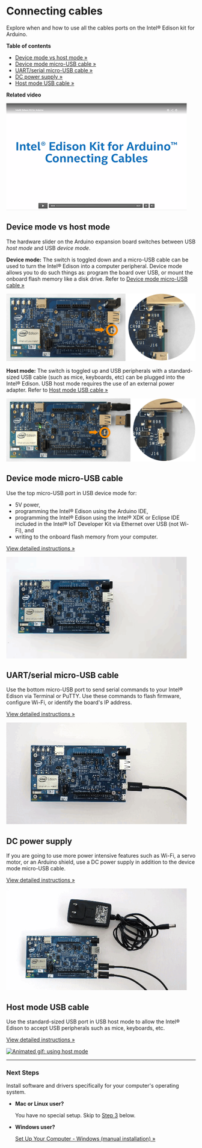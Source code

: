 # Connecting cables

Explore when and how to use all the cables ports on the Intel® Edison kit for Arduino. 


**Table of contents**

* [Device mode vs host mode »](#device-mode-vs-host-mode)
* [Device mode micro-USB cable »](#device-mode-micro-usb-cable)
* [UART/serial micro-USB cable »](#uartserial-micro-usb-cable)
* [DC power supply »](#dc-power-supply)
* [Host mode USB cable »](#host-mode-usb-cable)


**Related video**

[![Intel Edison Kit for Arduino: Connecting Cables](images/video_screenshot-connecting_cables.png
)](https://software.intel.com/en-us/videos/intel-edison-kit-for-arduino)


## Device mode vs host mode

The hardware slider on the Arduino expansion board switches between USB _host mode_ and USB _device mode_. 

**Device mode:** The switch is toggled down and a micro-USB cable can be used to turn the Intel® Edison into a computer peripheral. Device mode allows you to do such things as: program the board over USB, or mount the onboard flash memory like a disk drive. Refer to [Device mode micro-USB cable »](#device-mode-micro-usb-cable)

![Microswitch toggled down for device mode](images/microswitch-device_mode-zoom_in.png)

**Host mode:** The switch is toggled up and USB peripherals with a standard-sized USB cable (such as mice, keyboards, etc) can be plugged into the Intel® Edison. USB host mode requires the use of an external power adapter. Refer to [Host mode USB cable  »](#host-mode-usb-cable)

![Microswitch toggled up for host mode](images/microswitch-host_mode-zoom_in.png)


## Device mode micro-USB cable

Use the top micro-USB port in USB device mode for:

* 5V power, 
* programming the Intel® Edison using the Arduino IDE, 
* programming the Intel® Edison using the Intel® XDK or Eclipse IDE included in the Intel® IoT Developer Kit via Ethernet over USB (not Wi-Fi), and
* writing to the onboard flash memory from your computer.

[View detailed instructions »](details-device_mode_cable.md)

[![Animated gif: using device mode](images/device_mode-animated.gif)](details-device_mode_cable.md)


## UART/serial micro-USB cable

Use the bottom micro-USB port to send serial commands to your Intel® Edison via Terminal or PuTTY. Use these commands to flash firmware, configure Wi-Fi, or identify the board's IP address. 

[View detailed instructions »](details-serial_cable.md)

[![Animated gif: using UART/serial cable](images/serial-animated.gif)](details-serial_cable.md)


## DC power supply

If you are going to use more power intensive features such as Wi-Fi, a servo motor, or an Arduino shield, use a DC power supply in addition to the device mode micro-USB cable. 

[View detailed instructions »](details-power_barrel.md)

[![Animated gif: using power barrel connector](images/power_barrel-animated.gif)](details-power_barrel.md)


## Host mode USB cable

Use the standard-sized USB port in USB host mode to allow the Intel® Edison to accept USB peripherals such as mice, keyboards, etc. 

[View detailed instructions »](details-host_mode_cable.md)

[![Animated gif: using host mode](images/host_mode-animated.gif)](details-host_mode_cable.md)


---

### Next Steps

Install software and drivers specifically for your computer's operating system. 

* **Mac or Linux user?** 

  You have no special setup. Skip to [Step 3](#3-shell-access) below.

* **Windows user?**

  [Set Up Your Computer - Windows (manual installation) »](/computer_setup/windows/manual_installation.md)
